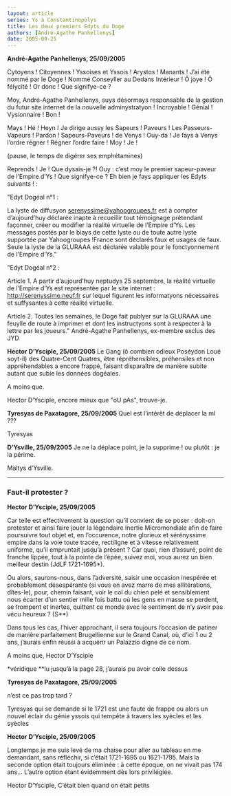 ```yaml
---
layout: article
series: Ys à Constantinopolys
title: Les deux premiers Edyts du Doge
authors: [André-Agathe Panhellenys]
date: 2005-09-25
---
```


**André-Agathe Panhellenys, 25/09/2005**

Cytoyens ! Citoyennes ! Yssoises et Yssois ! Arystos ! Manants ! J’ai été nommé par le Doge ! Nommé Conseyller au Dedans Intérieur ! Ô joye ! Ô félycité ! Or donc ! Que signifye-ce ?

Moy, André-Agathe Panhellenys, suys désormays responsable de la gestion du futur site internet de la nouvelle adminystratyon ! Incroyable ! Génial ! Vysionnaire ! Bon !

Mays ! Hé ! Heyn ! Je dirige aussy les Sapeurs ! Paveurs ! Les Passeurs-Vapeurs ! Pardon ! Sapeurs-Paveurs ! de Venys ! Ouy-da ! Je fays à Venys l’ordre régner ! Régner l’ordre faire ! Moy ! Je !

(pause, le temps de digérer ses emphétamines)

Reprends ! Je ! Que dysais-je ?! Ouy : c’est moy le premier sapeur-paveur de l’Empire d’Ys ! Que signifye-ce ? Eh bien je fays appliquer les Edyts suivants ! :

"Edyt Dogéal n°1 :

La lyste de diffusyon serenyssime@yahoogroupes.fr est à compter d’aujourd’huy déclarée inapte à recueillir tout témoignage prétendant façonner, créer ou modifier la réalité virtuelle de l’Empire d’Ys. Les messages postés par le biays de cette lyste ou de toute autre lyste supportée par Yahoogroupes !France sont déclarés faux et usages de faux. Seule la lyste de la GLURAAA est déclarée valable pour le fonctyonnement de l’Empire d’Ys."

"Edyt Dogéal n°2 :

Article 1. A partir d’aujourd’huy neptudys 25 septembre, la réalité virtuelle de l’Empire d’Ys est représentée par le site internet : http://serenyssime.neuf.fr sur lequel figurent les informatyons nécessaires et suffysantes à cette réalité virtuelle.

Article 2. Toutes les semaines, le Doge fait publyer sur la GLURAAA une feuylle de route à imprimer et dont les instructyons sont à respecter à la lettre par les joueurs." André-Agathe Panhellenys, ex-membre exclus des JYD

**Hector D’Ysciple, 25/09/2005** Le Gang (ô combien odieux Poséydon Loué soyt-il) des Quatre-Cent Quatres, être répréhensibles, préhensiles et non appréhendables a encore frappé, faisant disparaître de manière subite autant que subie les données dogéales.

A moins que.

Hector D’Ysciple, encore mieux que "oU pAs", trouve-je.

**Tyresyas de Paxatagore, 25/09/2005** Quel est l’intérêt de déplacer la ml ???

Tyresyas

**D’Ysville, 25/09/2005** Je ne la déplace point, je la supprime ! ou plutôt : je la périme.

Maltys d’Ysville.

---

### Faut-il protester ?

**Hector D’Ysciple, 25/09/2005**

Car telle est effectivement la question qu’il convient de se poser : doit-on protester et ainsi faire jouer la légendaire Inertie Micromondiale afin de faire poursuivre tout objet et, en l’occurence, notre glorieux et sérényssime empire dans la voie toute tracée, rectiligne et à vitesse relativement uniforme, qu’il empruntait jusqu’à présent ? Car quoi, rien d’assuré, point de franche lippée, tout à la pointe de l’épée, suivez moi, vous aurez un bien meilleur destin (JdLF 1721-1695*).

Ou alors, saurons-nous, dans l’adversité, saisir une occasion inespérée et probablement désespérante (si vous en avez marre de mes allitérations, dîtes-le), pour, chemin faisant, voir le col du chien pelé et sensiblement nous écarter d’un sentier mille fois battu où les gens en masse se perdent, se trompent et inertes, quittent ce monde avec le sentiment de n’y avoir pas vécu heureux ? (S**)

Dans tous les cas, l’hiver approchant, il sera toujours l’occasion de patiner de manière parfaitement Brugellienne sur le Grand Canal, où, d’ici 1 ou 2 ans, j’aurais enfin réussi à acquérir un Palazzio digne de ce nom.

A moins que, Hector D’Ysciple

*véridique **lu jusqu’à la page 28, j’aurais pu avoir colle dessus

**Tyresyas de Paxatagore, 25/09/2005**

n’est ce pas trop tard ?

Tyresyas qui se demande si le 1721 est une faute de frappe ou alors un nouvel éclair du génie yssois qui tempête à travers les syècles et les syècles

**Hector D’Ysciple, 25/09/2005** 

Longtemps je me suis levé de ma chaise pour aller au tableau en me demandant, sans réfléchir, si c’était 1721-1695 ou 1621-1795. Mais la seconde option était toujours éliminée : à cette époque, on ne vivait pas 174 ans... L’autre option étant évidemment dès lors privilégiée.

Hector D’Ysciple, C’était bien quand on était petits
